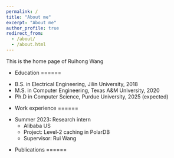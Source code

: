 ```yaml
---
permalink: /
title: "About me"
excerpt: "About me"
author_profile: true
redirect_from: 
  - /about/
  - /about.html
---
```


This is the home page of Ruihong Wang

- Education
======
* B.S. in Electrical Engineering, Jilin University, 2018
* M.S. in Computer Engineering, Texas A&M University, 2020
* Ph.D in Computer Science, Purdue University, 2025 (expected)

- Work experience
======
* Summer 2023: Research intern
  * Alibaba US
  * Project: Level-2 caching in PolarDB
  * Supervisor: Rui Wang

- Publications
======
